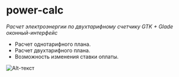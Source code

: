 # power-calc
_Расчет электроэнергии по двухтарифному счетчику
 GTK + Glade оконный-интерфейс_
- Расчет однотарифного плана.
- Расчет двухтарифного плана.
- Возможность изменения ставки оплаты.

![Alt-текст]( https://i.ibb.co/mt8z9yR/DSC-0037.jpg "Электро-калькулятор")
